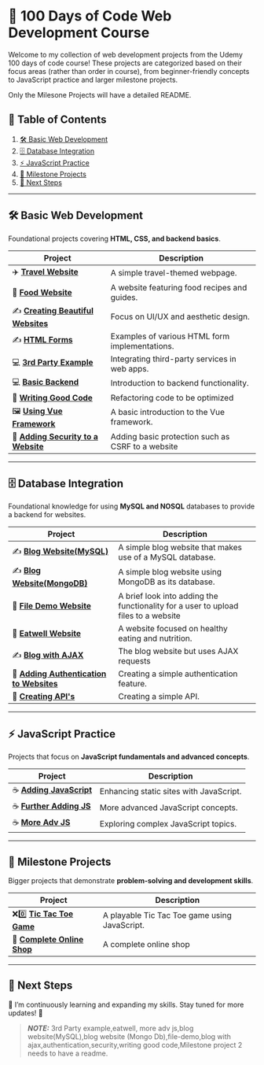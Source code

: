 # 🚀 **100 Days of Code Web Development Course**

Welcome to my collection of web development projects from the Udemy 100 days of code course! These projects are categorized based on their focus areas (rather than order in course), from beginner-friendly concepts to JavaScript practice and larger milestone projects.

Only the Milesone Projects will have a detailed README.

## 📁 **Table of Contents**
1. [🛠 Basic Web Development](#-basic-web-development)
2. [🗄️ Database Integration](#-database-integration)
3. [⚡ JavaScript Practice](#-javascript-practice)
4. [🎯 Milestone Projects](#-milestone-projects)
5. [🌱 Next Steps](#-next-steps)  

---

## 🛠 **Basic Web Development**
Foundational projects covering **HTML, CSS, and backend basics**.

| Project | Description |
|---------|------------|
| ✈️ [**Travel Website**](https://github.com/NathanTh3Gr3at/TRAVEL_WEBSITE) | A simple travel-themed webpage. |
| 🥛 [**Food Website**](https://github.com/NathanTh3Gr3at/FOOD_WEBSITE) | A website featuring food recipes and guides. |
| ✍️ [**Creating Beautiful Websites**](https://github.com/NathanTh3Gr3at/CREATING_BEAUTIFUL_WEBSITES) | Focus on UI/UX and aesthetic design. |
| ✍️ [**HTML Forms**](https://github.com/NathanTh3Gr3at/HTML_FORMS) | Examples of various HTML form implementations. |
| 💻 [**3rd Party Example**](https://github.com/NathanTh3Gr3at/3RD_PARTY_EXAMPLE) | Integrating third-party services in web apps. |
| 💻 [**Basic Backend**](https://github.com/NathanTh3Gr3at/ADDING_BASIC_BACKEND) | Introduction to backend functionality. |
| 🔧 [**Writing Good Code**](https://github.com/NathanTh3Gr3at/WRITING_GOOD_CODE) | Refactoring code to be optimized |
| 🖼️ [**Using Vue Framework**](https://github.com/NathanTh3Gr3at/USING_VUE_FRAMEWORK) | A basic introduction to the Vue framework. |
| 🔐 [**Adding Security to a Website**](https://github.com/NathanTh3Gr3at/ADDING_SECURITY_TO_WEBSITES) | Adding basic protection such as CSRF to a website |

---
## 🗄️ **Database Integration**
Foundational knowledge for using **MySQL and NOSQL** databases to provide a backend for websites.

| Project | Description |
|---------|------------|
| ✍️ [**Blog Website(MySQL)**](https://github.com/NathanTh3Gr3at/BLOG_WEBSITE) | A simple blog website that makes use of a MySQL database. |
| ✍️ [**Blog Website(MongoDB)**](https://github.com/NathanTh3Gr3at/BLOG_WEBSITE_NOSQL)| A simple blog website using MongoDB as its database. |
| 📂 [**File Demo Website**](https://github.com/NathanTh3Gr3at/FILE_DEMO_WEBSITE) | A brief look into adding the functionality for a user to upload files to a website |
| 🥫 [**Eatwell Website**](https://github.com/NathanTh3Gr3at/EATWELL_WEBSITE) | A website focused on healthy eating and nutrition. |
| ✍️ [**Blog with AJAX**](https://github.com/NathanTh3Gr3at/BLOG_WITH_AJAX) | The blog website but uses AJAX requests |
| 👱 [**Adding Authentication to Websites**](https://github.com/NathanTh3Gr3at/ADDING_AUTHENTICATION_TO_WEBSITES) | Creating a simple authentication feature. |
| 🏬 [**Creating API's**](https://github.com/NathanTh3Gr3at/CREATING_APIS) | Creating a simple API. |

---

## ⚡ **JavaScript Practice**
Projects that focus on **JavaScript fundamentals and advanced concepts**.

| Project | Description |
|---------|------------|
| ☕ [**Adding JavaScript**](https://github.com/NathanTh3Gr3at/ADDING_JAVASCRIPT) | Enhancing static sites with JavaScript. |
| ☕ [**Further Adding JS**](https://github.com/NathanTh3Gr3at/FURTHER_ADDING_JS) | More advanced JavaScript concepts. |
| ☕ [**More Adv JS**](https://github.com/NathanTh3Gr3at/EXPLORE_MORE_ADV_JS) | Exploring complex JavaScript topics. |

---


## 🎯 **Milestone Projects**
Bigger projects that demonstrate **problem-solving and development skills**.

| Project | Description |
|---------|------------|
| ❌0️⃣ [**Tic Tac Toe Game**](https://github.com/NathanTh3Gr3at/TIC_TAC_TOE_GAME) | A playable Tic Tac Toe game using JavaScript. |
| 🛒 [**Complete Online Shop**](https://github.com/NathanTh3Gr3at/COMPLETE_ONLINE_SHOP_PROJECT) | A complete online shop |

---


## 🌱 **Next Steps**
🚧 I’m continuously learning and expanding my skills. Stay tuned for more updates! 🚀











> **_NOTE:_**  3rd Party example,eatwell, more adv js,blog website(MySQL),blog website (Mongo Db),file-demo,blog with ajax,authentication,security,writing good code,Milestone project 2 needs to have a readme.
